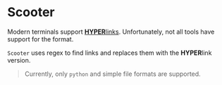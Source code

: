 # Scooter

Modern terminals support
[**HYPER**links](https://sw.kovidgoyal.net/kitty/glossary/#term-hyperlinks).
Unfortunately, not all tools have support for the format.

`Scooter` uses regex to find links and replaces them with the **HYPER**link version.

> Currently, only `python` and simple file formats are supported.

